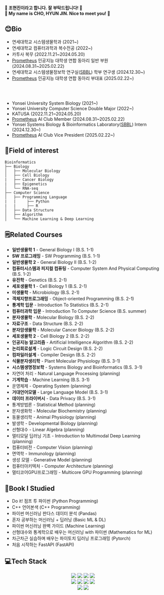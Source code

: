 **👋 조현진이라고 합니다. 잘 부탁드립니다! 👋**
<br>
**👋 My name is CHO, HYUN JIN. Nice to meet you! 👋**

## 😊Bio
* 연세대학교 시스템생물학과 (2021~)
* 연세대학교 컴퓨터과학과 복수전공 (2022~)
* 카투사 복무 (2022.11.21~2024.05.20)
* [Prometheus](https://prometheus-ai.net/) 인공지능 대학생 연합 동아리 일반 부원 (2024.08.31~2025.02.22)
* 연세대학교 시스템생물정보학 연구실([SBBL](https://www.sbblaboratory.com/)) 학부 연구생 (2024.12.30~)
* [Prometheus](https://prometheus-ai.net/) 인공지능 대학생 연합 동아리 부대표 (2025.02.22~)

<br>
<br>

* Yonsei University System Biology (2021~)
* Yonsei University Computer Science Double Major (2022~)
* KATUSA (2022.11.21~2024.05.20)
* [Prometheus](https://prometheus-ai.net/) AI Club Member (2024.08.31~2025.02.22)
* Yonsei Systems Biology & Bioinformatics Laboratory([SBBL](https://www.sbblaboratory.com/)) Intern (2024.12.30~)
* [Prometheus](https://prometheus-ai.net/) AI Club Vice President (2025.02.22~)


## 🧬Field of interest

~~~
Bioinformatics
├── Biology
│   ├── Molecular Biology
│   ├── Cell Biology
|   ├── Cancer Biology
|   ├── Epigenetics
│   └── RNA-seq
├── Computer Science
│   ├── Programming Language
|   |     ├── Python
|   |     ├── R
│   ├── Data Structure
│   ├── Algorithm
│   └── Machine Learning & Deep Learning
~~~

## 🗒Related Courses
* **일반생물학 1** - General Biology I (B.S. 1-1)
* **SW 프로그래밍** - SW Programming (B.S. 1-1)
* **일반생물학 2** - General Biology II (B.S. 1-2)
* **컴퓨터시스템과 피지컬 컴퓨팅** - Computer System And Physical Computing (B.S. 1-2)
* **유전학** - Genetics (B.S. 2-1)
* **세포생물학 1** - Cell Biology 1 (B.S. 2-1)
* **미생물학** - Microbiology (B.S. 2-1)
* **객체지향프로그래밍** - Object-oriented Programming (B.S. 2-1)
* **통계학 입문** - Introduction To Statistics (B.S. 2-1)
* **컴퓨터과학 입문** - Introduction To Computer Science (B.S. summer)
* **분자생물학** - Molecular Biology (B.S. 2-2)
* **자료구조** - Data Structure (B.S. 2-2)
* **분자암생물학** - Molecular Cancer Biology (B.S. 2-2)
* **세포생물학 2** - Cell Biology 2 (B.S. 2-2)
* **인공지능 알고리즘** - Artificial Intelligence Algorithm (B.S. 2-2)
* **논리회로설계** - Logic Circuit Design (B.S. 2-2)
* **컴파일러설계** - Compiler Design (B.S. 2-2)
* **식물분자생리학** - Plant Molecular Physiology (B.S. 3-1)
* **시스템생명정보학** - Systems Biology and Bioinformatics (B.S. 3-1)
* 자연어 처리 - Natural Language Processing (planning)
* **기계학습** - Machine Learning (B.S. 3-1)
* 운영체제 - Operating System (planning)
* **거대언어모델** - Large Language Model (B.S. 3-1)
* **데이터 프라이버시** - Data Privacy (B.S. 3-1)
* 통계방법론 - Statistical Method (planning)
* 분자생화학 - Molecular Biochemistry (planning)
* 동물생리학 - Animal Physiology (planning)
* 발생학 - Developmental Biology (planning)
* 선형대수 - Linear Algebra (planning)
* 멀티모달 딥러닝 기초 - Introduction to Multimodal Deep Learning (planning)
* 컴퓨터비전 - Computer Vision (planning)
* 면역학 - Immunology (planning)
* 생성 모델 - Generative Model (planning)
* 컴퓨터아키텍처 - Computer Architecture (planning)
* 멀티코어GPU프로그래밍 - Multicore GPU Programming (planning)

## 📖Book I Studied
* Do it! 점프 투 파이썬 (Python Programming)
* C++ 언어본색 (C++ Programming)
* 파이썬 머신러닝 판다스 데이터 분석 (Pandas)
* 혼자 공부하는 머신러닝 + 딥러닝 (Basic ML & DL)
* 파이썬 머신러닝 완벽 가이드 (Machine Learning)
* 선형대수와 통계학으로 배우는 머신러닝 with 파이썬 (Mathematics for ML)
* 차근차근 실습하며 배우는 파이토치 딥러닝 프로그래밍 (Pytorch)
* 처음 시작하는 FastAPI (FastAPI)

## 💻Tech Stack
<div align=center> 
  <img src="https://img.shields.io/badge/python-3670A0?style=for-the-badge&logo=python&logoColor=ffdd54">
  <img src="https://img.shields.io/badge/R-276DC3?style=for-the-badge&logo=R&logoColor=white">
  <img src="https://img.shields.io/badge/java-%23ED8B00.svg?style=for-the-badge&logo=openjdk&logoColor=white">
  <img src="https://img.shields.io/badge/C++-00599C?style=for-the-badge&logo=C++&logoColor=white">
  <br>
  <img src="https://img.shields.io/badge/Pandas-150458?style=for-the-badge&logo=Pandas&logoColor=white">
  <img src="https://img.shields.io/badge/Numpy-013243?style=for-the-badge&logo=Numpy&logoColor=white">
  <img src="https://img.shields.io/badge/scikit-learn-F7931E?style=for-the-badge&logo=scikit-learn&logoColor=white">
  <img src="https://img.shields.io/badge/PyTorch-EE4C2C?style=for-the-badge&logo=PyTorch&logoColor=white">
  <br>
  <img src="https://img.shields.io/badge/GitHub-181717?style=for-the-badge&logo=GitHub&logoColor=white">
  <img src="https://img.shields.io/badge/FastAPI-009688?style=for-the-badge&logo=FastAPI&logoColor=white">
  
  
  
</div>

